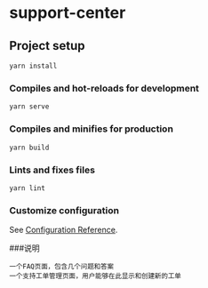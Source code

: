 # support-center

## Project setup
```
yarn install
```

### Compiles and hot-reloads for development
```
yarn serve
```

### Compiles and minifies for production
```
yarn build
```

### Lints and fixes files
```
yarn lint
```

### Customize configuration
See [Configuration Reference](https://cli.vuejs.org/config/).

###说明
```
一个FAQ页面，包含几个问题和答案
一个支持工单管理页面，用户能够在此显示和创建新的工单
```
